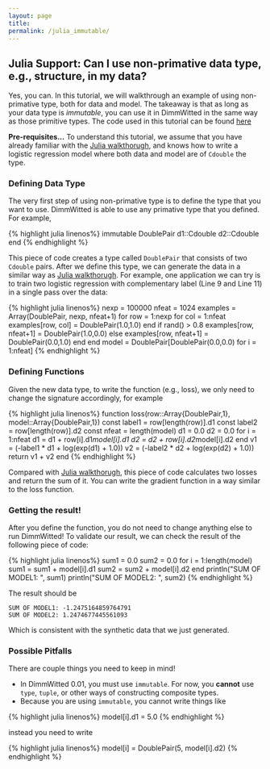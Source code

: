 ```yaml
---
layout: page
title: 
permalink: /julia_immutable/
---
```


## Julia Support: Can I use non-primative data type, e.g., structure, in my data?

Yes, you can. In this tutorial, we will walkthrough an example
of using non-primative type, both for data and model. The takeaway
is that as long as your data type is _immutable_, you can use it in 
DimmWitted in the same way as those primitive types. The code
used in this tutorial can be found [here](https://github.com/zhangce/dw/blob/master/examples/julia_composite.jl)

**Pre-requisites...** To understand this tutorial, we assume that you have
already familiar with the [Julia walkthorugh](/dw/julia/), and knows how to
write a logistic regression model where both data and model are of `Cdouble`
the type.

### Defining Data Type

The very first step of using non-primative type is to define the type that you want to use. DimmWitted is able to use any primative type that you defined.
For example, 

{% highlight julia linenos%}
immutable DoublePair
	d1::Cdouble
	d2::Cdouble
end
{% endhighlight %}

This piece of code creates a type called `DoublePair` that consists of
two `Cdouble` pairs. After we define this type, we can generate the data
in a similar way as [Julia walkthorugh](/dw/julia/). For example,
one application we can try is to train two logistic regression 
with complementary label (Line 9 and Line 11) in a single pass
over the data:

{% highlight julia linenos%}
nexp = 100000
nfeat = 1024
examples = Array(DoublePair, nexp, nfeat+1)
for row = 1:nexp
	for col = 1:nfeat
		examples[row, col] = DoublePair(1.0,1.0)
	end
	if rand() > 0.8
		examples[row, nfeat+1] = DoublePair(1.0,0.0)
	else
		examples[row, nfeat+1] = DoublePair(0.0,1.0)
	end
end
model = DoublePair[DoublePair(0.0,0.0) for i = 1:nfeat]
{% endhighlight %}

### Defining Functions

Given the new data type, to write the function (e.g., loss),
we only need to change the signature accordingly, for example

{% highlight julia linenos%}
function loss(row::Array{DoublePair,1}, model::Array{DoublePair,1})
	const label1 = row[length(row)].d1
	const label2 = row[length(row)].d2
	const nfeat = length(model)
	d1 = 0.0
	d2 = 0.0
	for i = 1:nfeat
		d1 = d1 + row[i].d1*model[i].d1
		d2 = d2 + row[i].d2*model[i].d2
	end
	v1 = (-label1 * d1 + log(exp(d1) + 1.0))
	v2 = (-label2 * d2 + log(exp(d2) + 1.0))
	return v1 + v2
end
{% endhighlight %}

Compared with [Julia walkthorugh](/dw/julia/), 
this piece of code calculates two losses and return the
sum of it. You can write the gradient function
in a way similar to the loss function.

### Getting the result!

After you define the function, you do not need to change anything
else to run DimmWitted! To validate our result,
we can check the result of the following piece of code:

{% highlight julia linenos%}
sum1 = 0.0
sum2 = 0.0
for i = 1:length(model)
	sum1 = sum1 + model[i].d1
	sum2 = sum2 + model[i].d2
end
println("SUM OF MODEL1: ", sum1)
println("SUM OF MODEL2: ", sum2)
{% endhighlight %}

The result should be

    SUM OF MODEL1: -1.2475164859764791
    SUM OF MODEL2: 1.2474677445561093

Which is consistent with the synthetic data that we just generated.

### Possible Pitfalls

There are couple things you need to keep in mind!

  - In DimmWitted 0.01, you must use `immutable`. For now, you
  **cannot** use `type`, `tuple`, or other ways of constructing composite types. 
  - Because you are using `immutable`, you cannot write things like

{% highlight julia linenos%}
model[i].d1 = 5.0
{% endhighlight %}

instead you need to write 

{% highlight julia linenos%}
model[i] = DoublePair(5, model[i].d2)
{% endhighlight %}




